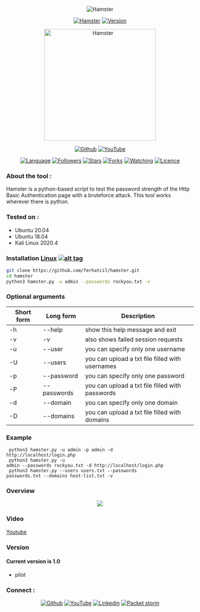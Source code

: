 <p align="center">
<img title="Hamster" src="https://img.shields.io/badge/Hamster-%20-SCRIPT?colorA=red&colorB=black&colorC=white&style=for-the-badge"></a>
</p>

<p align="center">
<a href="https://github.com/ferhatcil/hamster"><img title="Hamster" src="https://img.shields.io/badge/Tool-Hamster-red.svg"></a>
<a href="https://github.com/ferhatcil/hamster"><img title="Version" src="https://img.shields.io/badge/Version-1.0-red.svg?style=flat-square"></a>
</p>

<p align="center">  
<a href="https://github.com/ferhatcil/hamster"><img title="Hamster" width="300" height="300" src="https://i.hizliresim.com/8V4Hnm.jpg"></img></a>
</p>

<p align="center">
<a href="https://github.com/ferhatcil"><img title="Github" src="https://img.shields.io/badge/Ferhat%20%C3%87il-%20-red?style=for-the-badge&logo=github"></a>
<a href="https://www.youtube.com/channel/UCNFlGKonTAN9dfXgg_VrGoA"><img title="YouTube" src="https://img.shields.io/badge/Ferhat%20%C3%87il-%20-red?style=for-the-badge&logo=Youtube"></a>
</p>

<p align="center">
<a href="https://github.com/ferhatcil"><img title="Language" src="https://img.shields.io/badge/Made%20with-Python-yellowgreen"></a>
<a href="https://github.com/ferhatcil"><img title="Followers" src="https://img.shields.io/github/followers/ferhatcil?color=yellowgreen&style=flat-square"></a>
<a href="https://github.com/ferhatcil"><img title="Stars" src="https://img.shields.io/github/stars/ferhatcil/hamster?color=yellowgreen&style=flat-square"></a>
<a href="https://github.com/ferhatcil"><img title="Forks" src="https://img.shields.io/github/forks/ferhatcil/hamster?color=yellowgreen&style=flat-square"></a>
<a href="https://github.com/ferhatcil"><img title="Watching" src="https://img.shields.io/github/watchers/ferhatcil/hamster?label=Watchers&color=yellowgreen&style=flat-square"></a>
<a href="https://github.com/ferhatcil"><img title="Licence" src="https://img.shields.io/badge/License-MIT-yellowgreen.svg"></a>
</p>

### About the tool :

Hamster is a python-based script to test the password strength of the Http Basic Authentication page with a bruteforce attack. This tool works wherever there is python.

### Tested on :

* Ubuntu 20.04
* Ubuntu 18.04
* Kali Linux 2020.4

### Installation [Linux](https://wikipedia.org/wiki/Linux) [![alt tag](http://icons.iconarchive.com/icons/dakirby309/simply-styled/32/OS-Linux-icon.png)](https://fr.wikipedia.org/wiki/Linux)
```bash
git clone https://github.com/ferhatcil/hamster.git
cd hamster
python3 hamster.py -u admin --passwords rockyou.txt -v
```

### Optional arguments
<table>
<thead>
<tr>
<th>Short form</th>
<th>Long form</th>
<th>Description</th>
</tr>
</thead>
<tbody>
<tr>
<td>-h</td>
<td>--help</td>
<td>show this help message and exit</td>
</tr>
<tr>
<td>-v</td>
<td>-v</td>
<td>also shows failed session requests</td>
</tr>
<tr>
<td>-u</td>
<td>--user</td>
<td>you can specify only one username</td>
</tr>
<tr>
<td>-U</td>
<td>--users</td>
<td>you can upload a txt file filled with usernames</td>
</tr>
<tr>
<td>-p</td>
<td>--password</td>
<td>you can specify only one password</td>
</tr>
<tr>
<td>-P</td>
<td>--passwords</td>
<td>you can upload a txt file filled with passwords</td>
</tr>
<tr>
<td>-d</td>
<td>--domain</td>
<td>you can specify only one domain</td>
</tr>
<tr>
<td>-D</td>
<td>--domains</td>
<td>you can upload a txt file filled with domains</td>
</tr>
</tbody></table>

### Example
<code> python3 hamster.py -u admin -p admin -d http://localhost/login.php </code> </br>
<code> python3 hamster.py -u admin --passwords rockyou.txt -d http://localhost/login.php </code> </br>
<code> python3 hamster.py --users users.txt --passwords passwords.txt --domains host-list.txt -v </code> </br>

### Overview
<p align="center">
<img src="https://i.hizliresim.com/siFUbh.png"/>
</p>

### Video
[Youtube](https://www.youtube.com/watch?v=_QrL6uhYZ7s)

### Version
#### Current version is 1.0
* pilot

### Connect :

<p align="center">
<a href="https://github.com/ferhatcil"><img title="Github" src="https://img.shields.io/badge/Ferhat%20%C3%87il-%20-red?style=for-the-badge&logo=github"></a>
<a href="https://www.youtube.com/channel/UCNFlGKonTAN9dfXgg_VrGoA"><img title="YouTube" src="https://img.shields.io/badge/Ferhat%20%C3%87il-%20-red?style=for-the-badge&logo=Youtube"></a>
<a href="https://www.linkedin.com/in/ferhatcil/"><img title="Linkedin" src="https://img.shields.io/badge/Ferhat%20%C3%87il-%20-red?style=for-the-badge&logo=Linkedin"></a>
<a href="https://packetstormsecurity.com/user/ferhatcil/"><img title="Packet storm" src="https://img.shields.io/badge/Packet%20storm-Ferhat%20%C3%87il-red?style=for-the-badge"></a>
</p>
